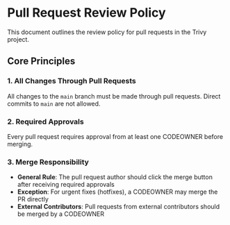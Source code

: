 # Pull Request Review Policy

This document outlines the review policy for pull requests in the Trivy project.

## Core Principles

### 1. All Changes Through Pull Requests
All changes to the `main` branch must be made through pull requests. Direct commits to `main` are not allowed.

### 2. Required Approvals
Every pull request requires approval from at least one CODEOWNER before merging.

### 3. Merge Responsibility
- **General Rule**: The pull request author should click the merge button after receiving required approvals
- **Exception**: For urgent fixes (hotfixes), a CODEOWNER may merge the PR directly
- **External Contributors**: Pull requests from external contributors should be merged by a CODEOWNER